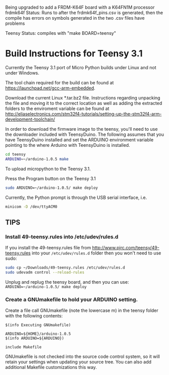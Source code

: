 Being upgraded to add a FRDM-K64F board with a K64FN1M processor
frdmk64f Status: Runs to after the frdmk64f_pins.csv is generated, then the compile has errors on symbols generated in the two .csv files have problems

Teensy Status: compiles with "make BOARD=teensy"
# Build Instructions for Teensy 3.1

Currently the Teensy 3.1 port of Micro Python builds under Linux and not under Windows.

The tool chain required for the build can be found at <https://launchpad.net/gcc-arm-embedded>.

Download the current Linux *.tar.bz2 file. Instructions regarding unpacking the file and moving it to the correct location
as well as adding the extracted folders to the enviroment variable can be found at
<http://eliaselectronics.com/stm32f4-tutorials/setting-up-the-stm32f4-arm-development-toolchain/>

In order to download the firmware image to the teensy, you'll need to use the
downloader included with TeensyDuino. The following assumes that you have
TeensyDuino installed and set the ARDUINO environment variable pointing to the
where Arduino with TeensyDuino is installed.

```bash
cd teensy
ARDUINO=~/arduino-1.0.5 make
```

To upload micropython to the Teensy 3.1.

Press the Program button on the Teensy 3.1
```bash
sudo ARDUINO=~/arduino-1.0.5/ make deploy
```

Currently, the Python prompt is through the USB serial interface, i.e.

```bash
minicom -D /dev/ttyACM0
```

## TIPS

### Install 49-teensy.rules into /etc/udev/rules.d
If you install the 49-teensy.rules file from http://www.pjrc.com/teensy/49-teensy.rules
into your ```/etc/udev/rules.d``` folder then you won't need to use sudo:
```bash
sudo cp ~/Downloads/49-teensy.rules /etc/udev/rules.d
sudo udevadm control --reload-rules
```
Unplug and replug the teensy board, and then you can use: ```ARDUINO=~/arduino-1.0.5/ make deploy```

### Create a GNUmakefile to hold your ARDUINO setting.
Create a file call GNUmakefile (note the lowercase m) in the teensy folder
with the following contents:
```make
$(info Executing GNUmakefile)

ARDUINO=${HOME}/arduino-1.0.5
$(info ARDUINO=${ARDUINO})

include Makefile
```
GNUmakefile is not checked into the source code control system, so it will
retain your settings when updating your source tree. You can also add
additional Makefile customizations this way.
